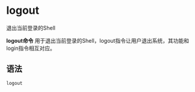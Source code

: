 logout
===

退出当前登录的Shell


**logout命令** 用于退出当前登录的Shell，logout指令让用户退出系统，其功能和login指令相互对应。

##  语法

```
logout
```


